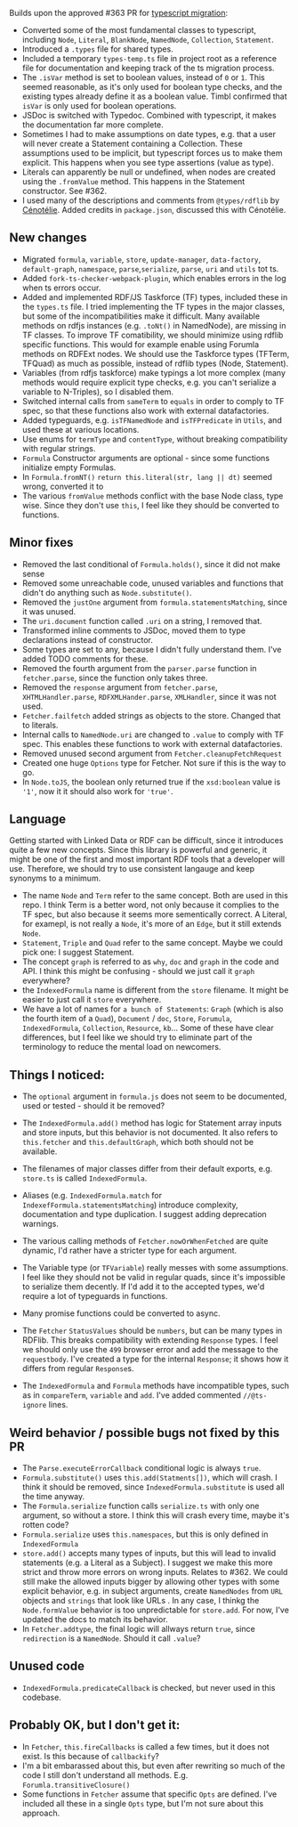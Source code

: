 Builds upon the approved #363 PR for [typescript migration](https://github.com/linkeddata/rdflib.js/issues/355):

- Converted some of the most fundamental classes to typescript, including `Node`, `Literal`, `BlankNode`, `NamedNode`, `Collection`, `Statement`.
- Introduced a `.types` file for shared types.
- Included a temporary `types-temp.ts` file in project root as a reference file for documentation and keeping track of the ts migration process.
- The `.isVar` method is set to boolean values, instead of `0` or `1`. This seemed reasonable, as it's only used for boolean type checks, and the existing types already define it as a boolean value. Timbl confirmed that `isVar` is only used for boolean operations.
- JSDoc is switched with Typedoc. Combined with typescript, it makes the documentation far more complete.
- Sometimes I had to make assumptions on date types, e.g. that a user will never create a Statement containing a Collection. These assumptions used to be implicit, but typescript forces us to make them explicit. This happens when you see type assertions (value as type).
- Literals can apparently be null or undefined, when nodes are created using the `.fromValue` method. This happens in the Statement constructor. See #362.
- I used many of the descriptions and comments from `@types/rdflib` by [Cénotélie](https://github.com/cenotelie/). Added credits in `package.json`, discussed this with Cénotélie.

## New changes

- Migrated `formula`, `variable`, `store`, `update-manager`, `data-factory`, `default-graph`, `namespace`, `parse`,`serialize`, `parse`, `uri` and `utils` tot ts.
- Added `fork-ts-checker-webpack-plugin`, which enables errors in the log when ts errors occur.
- Added and implemented RDF/JS Taskforce (TF) types, included these in the `types.ts` file. I tried implementing the TF types in the major classes, but some of the incompatibilities make it difficult. Many available methods on rdfjs instances (e.g. `.toNt()` in NamedNode), are missing in TF classes. To improve TF comatibility, we should minimize using rdflib specific functions. This would for example enable using Forumla methods on RDFExt nodes. We should use the Taskforce types (TFTerm, TFQuad) as much as possible, instead of rdflib types (Node, Statement).
- Variables (from rdfjs taskforce) make typings a lot more complex (many methods would require explicit type checks, e.g. you can't serialize a variable to N-Triples), so I disabled them.
- Switched internal calls from `sameTerm` to `equals` in order to comply to TF spec, so that these functions also work with external datafactories.
- Added typeguards, e.g. `isTFNamedNode` and `isTFPredicate` in `Utils`, and used these at various locations.
- Use enums for `termType` and `contentType`, without breaking compatibility with regular strings.
- `Formula` Constructor arguments are optional - since some functions initialize empty Formulas.
- In `Formula.fromNT()` `return this.literal(str, lang || dt)` seemed wrong, converted it to
- The various `fromValue` methods conflict with the base Node class, type wise. Since they don't use `this`, I feel like they should be converted to functions.

## Minor fixes

- Removed the last conditional of `Formula.holds()`, since it did not make sense
- Removed some unreachable code, unused variables and functions that didn't do anything such as `Node.substitute()`.
- Removed the `justOne` argument from `formula.statementsMatching`, since it was unused.
- The `uri.document` function called `.uri` on a string, I removed that.
- Transformed inline comments to JSDoc, moved them to type declarations instead of constructor.
- Some types are set to any, because I didn't fully understand them. I've added TODO comments for these.
- Removed the fourth argument from the `parser.parse` function in `fetcher.parse`, since the function only takes three.
- Removed the `response` argument from `fetcher.parse`, `XHTMLHandler.parse`, `RDFXMLHander.parse`, `XMLHandler`, since it was not used.
- `Fetcher.failfetch` added strings as objects to the store. Changed that to literals.
- Internal calls to `NamedNode.uri` are changed to `.value` to comply with TF spec. This enables these functions to work with external datafactories.
- Removed unused second argument from `Fetcher.cleanupFetchRequest`
- Created one huge `Options` type for Fetcher. Not sure if this is the way to go.
- In `Node.toJS`, the boolean only returned true if the `xsd:boolean` value is `'1'`, now it it should also work for `'true'`.

## Language

Getting started with Linked Data or RDF can be difficult, since it introduces quite a few new concepts.
Since this library is powerful and generic, it might be one of the first and most important RDF tools that a developer will use.
Therefore, we should try to use consistent langauge and keep synonyms to a minimum.

- The name `Node` and `Term` refer to the same concept. Both are used in this repo. I think Term is a better word, not only because it complies to the TF spec, but also because it seems more sementically correct. A Literal, for examepl, is not really a `Node`, it's more of an `Edge`, but it still extends `Node`.
- `Statement`, `Triple` and `Quad` refer to the same concept. Maybe we could pick one: I suggest Statement.
- The concept `graph` is referred to as `why`, `doc` and `graph` in the code and API. I think this might be confusing - should we just call it `graph` everywhere?
- the `IndexedFormula` name is different from the `store` filename. It might be easier to just call it `store` everywhere.
- We have a lot of names for `a bunch of Statements`: `Graph` (which is also the fourth item of a `Quad`), `Document` / `doc`, `Store`, `Forumula`, `IndexedFormula`, `Collection`, `Resource`, `kb`... Some of these have clear differences, but I feel like we should try to eliminate part of the terminology to reduce the mental load on newcomers.

## Things I noticed:

- The `optional` argument in `formula.js` does not seem to be documented, used or tested - should it be removed?
- The `IndexedFormula.add()` method has logic for Statement array inputs and store inputs, but this behavior is not documented. It also refers to `this.fetcher` and `this.defaultGraph`, which both should not be available.
- The filenames of major classes differ from their default exports, e.g. `store.ts` is called `IndexedFormula`.

- Aliases (e.g. `IndexedFormula.match` for  `IndexefFormula.statementsMatching`) introduce complexity, documentation and type duplication. I suggest adding deprecation warnings.
- The various calling methods of `Fetcher.nowOrWhenFetched` are quite dynamic, I'd rather have a stricter type for each argument.
- The Variable type (or `TFVariable`) really messes with some assumptions. I feel like they should not be valid in regular quads, since it's impossible to serialize them decently. If I'd add it to the accepted types, we'd require a lot of typeguards in functions.
- Many promise functions could be converted to async.
- The `Fetcher` `StatusValues` should be `numbers`, but can be many types in RDFlib. This breaks compatibility with extending `Response` types. I feel we should only use the `499` browser error and add the message to the `requestbody`. I've created a type for the internal `Response`; it shows how it differs from regular `Response`s.
- The `IndexedFormula` and `Formula` methods have incompatible types, such as in `compareTerm`, `variable` and `add`. I've added commented `//@ts-ignore` lines.

## Weird behavior / possible bugs not fixed by this PR

- The `Parse.executeErrorCallback` conditional logic is always `true`.
- `Formula.substitute()` uses `this.add(Statments[])`, which will crash. I think it should be removed, since `IndexedFormula.substitute` is used all the time anyway.
- The `Formula.serialize` function calls `serialize.ts` with only one argument, so without a store. I think this will crash every time, maybe it's rotten code?
- `Formula.serialize` uses `this.namespaces`, but this is only defined in `IndexedFormula`
- `store.add()` accepts many types of inputs, but this will lead to invalid statements (e.g. a Literal as a Subject). I suggest we make this more strict and throw more errors on wrong inputs. Relates to #362. We could still make the allowed inputs bigger by allowing other types with some explicit behavior, e.g. in subject arguments, create `NamedNodes` from `URL` objects and `strings` that look like URLs . In any case, I thinkg the `Node.formValue` behavior is too unpredictable for `store.add`. For now, I've updated the docs to match its behavior.
- In `Fetcher.addtype`, the final logic will allways return `true`, since `redirection` is a `NamedNode`. Should it call `.value`?

## Unused code
- `IndexedFormula.predicateCallback` is checked, but never used in this codebase.

## Probably OK, but I don't get it:
- In `Fetcher`, `this.fireCallbacks` is called a few times, but it does not exist. Is this because of `callbackify`?
- I'm a bit embarassed about this, but even after rewriting so much of the code I still don't understand all methods. E.g. `Forumla.transitiveClosure()`
- Some functions in `Fetcher` assume that specific `Opts` are defined. I've included all these in a single `Opts` type, but I'm not sure about this approach.
